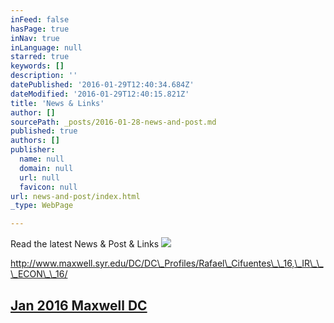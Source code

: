 ```yaml
---
inFeed: false
hasPage: true
inNav: true
inLanguage: null
starred: true
keywords: []
description: ''
datePublished: '2016-01-29T12:40:34.684Z'
dateModified: '2016-01-29T12:40:15.821Z'
title: 'News & Links'
author: []
sourcePath: _posts/2016-01-28-news-and-post.md
published: true
authors: []
publisher:
  name: null
  domain: null
  url: null
  favicon: null
url: news-and-post/index.html
_type: WebPage

---
```

Read the latest News & Post & Links
![](https://s3-us-west-2.amazonaws.com/the-grid-img/p/026e750dfd7a2bbd5a7d7d4892c6248c8506e1ab.png)

http://www.maxwell.syr.edu/DC/DC\_Profiles/Rafael\_Cifuentes\_\_16,\_IR\_\_\_ECON\_\_16/

## [Jan 2016 Maxwell DC ][0]

[0]: http://www.maxwell.syr.edu/DC/DC_Profiles/Rafael_Cifuentes__16,_IR___ECON__16/